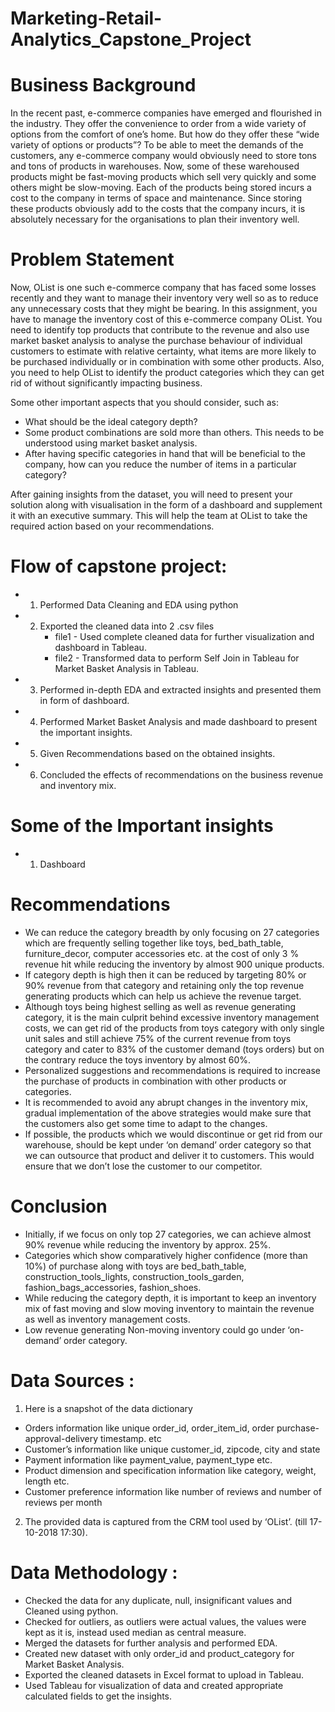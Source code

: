 # Marketing-Retail-Analytics_Capstone_Project

# Business Background

In the recent past, e-commerce companies have emerged and flourished in the industry. They offer the convenience to order from a wide variety of options from the comfort of one’s home. But how do they offer these “wide variety of options or products”? To be able to meet the demands of the customers, any e-commerce company would obviously need to store tons and tons of products in warehouses. Now, some of these warehoused products might be fast-moving products which sell very quickly and some others might be slow-moving. Each of the products being stored incurs a cost to the company in terms of space and maintenance. Since storing these products obviously add to the costs that the company incurs, it is absolutely necessary for the organisations to plan their inventory well.

# Problem Statement 

Now, OList is one such e-commerce company that has faced some losses recently and they want to manage their inventory very well so as to reduce any unnecessary costs that they might be bearing. In this assignment, you have to manage the inventory cost of this e-commerce company OList. You need to identify top products that contribute to the revenue and also use market basket analysis to analyse the purchase behaviour of individual customers to estimate with relative certainty, what items are more likely to be purchased individually or in combination with some other products.
Also, you need to help OList to identify the product categories which they can get rid of without significantly impacting business.

Some other important aspects that you should consider, such as:
  - What should be the ideal category depth?
  - Some product combinations are sold more than others. This needs to be understood using market basket analysis.
  - After having specific categories in hand that will be beneficial to the company, how can you reduce the number of items in a particular category?

After gaining insights from the dataset, you will need to present your solution along with visualisation in the form of a dashboard and supplement it with an executive summary. This will help the team at OList to take the required action based on your recommendations.

# Flow of capstone project:
- 1) Performed Data Cleaning and EDA using python
- 2) Exported the cleaned data into 2 .csv files
     - file1 - Used complete cleaned data for further visualization and dashboard in Tableau.
     - file2 - Transformed data to perform Self Join in Tableau for Market Basket Analysis in Tableau.
- 3) Performed in-depth EDA and extracted insights and presented them in form of dashboard.
- 4) Performed Market Basket Analysis and made dashboard to present the important insights.
- 5) Given Recommendations based on the obtained insights.
- 6) Concluded the effects of recommendations on the business revenue and inventory mix.
 
# Some of the Important insights

- 1) Dashboard 
 
# Recommendations
- We can reduce the category breadth by only focusing on 27 categories which are frequently selling together like toys, bed_bath_table, furniture_decor, computer accessories etc. at the cost of only 3 % revenue hit while reducing the inventory by almost 900 unique products.
- If category depth is high then it can be reduced by targeting 80% or 90% revenue from that category and retaining only the top revenue generating products which can help us achieve the revenue target. 
- Although toys being highest selling as well as revenue generating category, it is the main culprit behind excessive inventory management costs, we can get rid of the products from toys category with only single unit sales and still achieve 75% of the current revenue from toys category and cater to 83% of the customer demand (toys orders) but on the contrary reduce the toys inventory by 
almost 60%.
- Personalized suggestions and recommendations is required to increase the purchase of products in combination with other products or categories.
-  It is recommended to avoid any abrupt changes in the inventory mix, gradual implementation of the above strategies would make sure that the customers also get some time to adapt to the changes.
- If possible, the products which we would discontinue or get rid from our warehouse, should be kept under ‘on demand’ order category so that we can outsource that product and deliver it to customers. This would ensure that we don’t lose the customer to our competitor.


# Conclusion

- Initially, if we focus on only top 27 categories, we can achieve almost 90% revenue while reducing the inventory by approx. 25%. 
- Categories which show comparatively higher confidence (more than 10%) of purchase along with toys are bed_bath_table, construction_tools_lights, construction_tools_garden, fashion_bags_accessories, fashion_shoes.
- While reducing the category depth, it is important to keep an inventory mix of fast moving and slow moving inventory to maintain the revenue as well as inventory management costs.
- Low revenue generating Non-moving inventory could go under ‘on-demand’ order category.

# Data Sources :

1) Here is a snapshot of the data dictionary
  - Orders information like unique order_id, order_item_id, order purchase-approval-delivery timestamp. etc
  - Customer’s information like unique customer_id, zipcode, city and state
  - Payment information like payment_value, payment_type etc.
  - Product dimension and specification information like category, weight, length etc.
  - Customer preference information like number of reviews and number of reviews per month
2) The provided data is captured from the CRM tool used by ‘OList’. (till 17-10-2018 17:30).

# Data Methodology :
- Checked the data for any duplicate, null, insignificant values and Cleaned using python.
- Checked for outliers, as outliers were actual values, the values were kept as it is, instead used median as central measure.
- Merged the datasets for further analysis and performed EDA.
- Created new dataset with only order_id and product_category for Market Basket Analysis.
- Exported the cleaned datasets in Excel format to upload in Tableau.
- Used Tableau for visualization of data and created appropriate calculated fields to get the insights.

